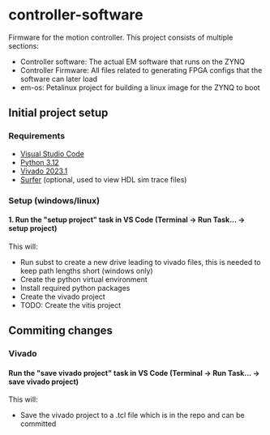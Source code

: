 # controller-software

Firmware for the motion controller. This project consists of multiple sections:
 - Controller software: The actual EM software that runs on the ZYNQ
 - Controller Firmware: All files related to generating FPGA configs that the software can later load
 - em-os: Petalinux project for building a linux image for the ZYNQ to boot

## Initial project setup

### Requirements
- [Visual Studio Code](https://code.visualstudio.com/)
- [Python 3.12](https://www.python.org/downloads/release/python-3123/)
- [Vivado 2023.1](https://www.xilinx.com/support/download/index.html/content/xilinx/en/downloadNav/vivado-design-tools/2023-1.html)
- [Surfer](https://surfer-project.org/) (optional, used to view HDL sim trace files)


### Setup (windows/linux)
#### 1. Run the "setup project" task in VS Code (Terminal -> Run Task... -> setup project)
This will:
- Run subst to create a new drive leading to vivado files, this is needed to keep path lengths short (windows only)
- Create the python virtual environment
- Install required python packages
- Create the vivado project
- TODO: Create the vitis project



## Commiting changes
### Vivado
#### Run the "save vivado project" task in VS Code (Terminal -> Run Task... -> save vivado project)
This will:
- Save the vivado project to a .tcl file which is in the repo and can be committed
